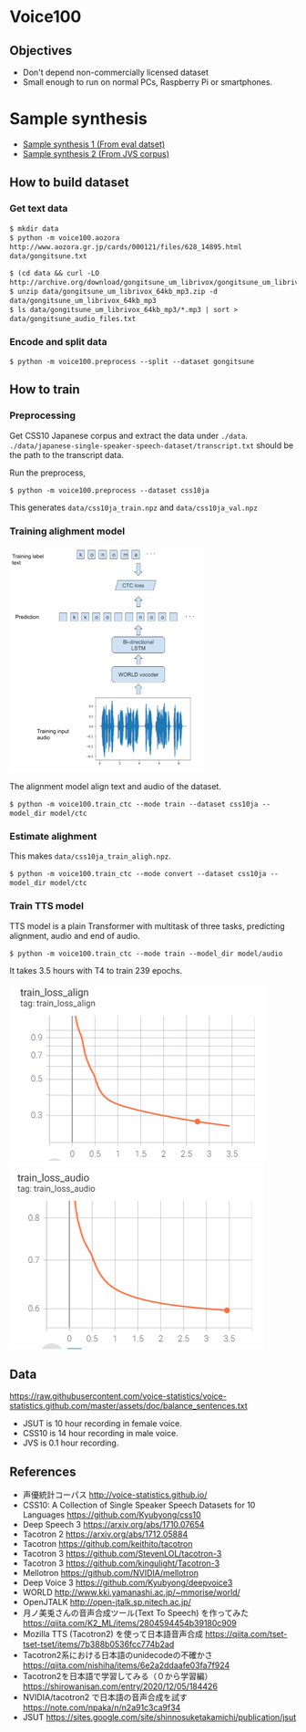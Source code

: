 # Voice100

## Objectives

- Don't depend non-commercially licensed dataset
- Small enough to run on normal PCs, Raspberry Pi or smartphones.

# Sample synthesis

- [Sample synthesis 1 (From eval datset)](docs/sample1.wav)
- [Sample synthesis 2 (From JVS corpus)](docs/sample2.wav)

## How to build dataset

### Get text data

```
$ mkdir data
$ python -m voice100.aozora http://www.aozora.gr.jp/cards/000121/files/628_14895.html data/gongitsune.txt
```

```
$ (cd data && curl -LO http://archive.org/download/gongitsune_um_librivox/gongitsune_um_librivox_64kb_mp3.zip)
$ unzip data/gongitsune_um_librivox_64kb_mp3.zip -d data/gongitsune_um_librivox_64kb_mp3
$ ls data/gongitsune_um_librivox_64kb_mp3/*.mp3 | sort > data/gongitsune_audio_files.txt
```

### Encode and split data



```
$ python -m voice100.preprocess --split --dataset gongitsune
```


## How to train

### Preprocessing

Get CSS10 Japanese corpus and extract the data under `./data`.
`./data/japanese-single-speaker-speech-dataset/transcript.txt` should be
the path to the transcript data.

Run the preprocess,

```
$ python -m voice100.preprocess --dataset css10ja
```

This generates `data/css10ja_train.npz` and `data/css10ja_val.npz`

### Training alighment model

![Training CTC](./docs/train_ctc.png)

The alignment model align text and audio of the dataset.

```
$ python -m voice100.train_ctc --mode train --dataset css10ja --model_dir model/ctc
```

### Estimate alighment

This makes `data/css10ja_train_aligh.npz`.

```
$ python -m voice100.train_ctc --mode convert --dataset css10ja --model_dir model/ctc
```

### Train TTS model

TTS model is a plain Transformer with multitask of three tasks,
predicting alignment, audio and end of audio.

```
$ python -m voice100.train_ctc --mode train --model_dir model/audio
```

It takes 3.5 hours with T4 to train 239 epochs.

![train_loss_align](./docs/train_loss_align.png)
![train_loss_audio](./docs/train_loss_audio.png)

## Data

https://raw.githubusercontent.com/voice-statistics/voice-statistics.github.com/master/assets/doc/balance_sentences.txt

- JSUT is 10 hour recording in female voice.
- CSS10 is 14 hour recording in male voice.
- JVS is 0.1 hour recording.

## References

- 声優統計コーパス http://voice-statistics.github.io/
- CSS10: A Collection of Single Speaker Speech Datasets for 10 Languages https://github.com/Kyubyong/css10
- Deep Speech 3 https://arxiv.org/abs/1710.07654
- Tacotron 2 https://arxiv.org/abs/1712.05884
- Tacotron https://github.com/keithito/tacotron
- Tacotron 3 https://github.com/StevenLOL/tacotron-3
- Tacotron 3 https://github.com/kingulight/Tacotron-3
- Mellotron https://github.com/NVIDIA/mellotron
- Deep Voice 3 https://github.com/Kyubyong/deepvoice3
- WORLD http://www.kki.yamanashi.ac.jp/~mmorise/world/
- OpenJTALK http://open-jtalk.sp.nitech.ac.jp/
- 月ノ美兎さんの音声合成ツール(Text To Speech) を作ってみた https://qiita.com/K2_ML/items/2804594454b39180c909
- Mozilla TTS (Tacotron2) を使って日本語音声合成 https://qiita.com/tset-tset-tset/items/7b388b0536fcc774b2ad
- Tacotron2系における日本語のunidecodeの不確かさ https://qiita.com/nishiha/items/6e2a2ddaafe03fa7f924
- Tacotron2を日本語で学習してみる（０から学習編） https://shirowanisan.com/entry/2020/12/05/184426
- NVIDIA/tacotron2 で日本語の音声合成を試す https://note.com/npaka/n/n2a91c3ca9f34
- JSUT https://sites.google.com/site/shinnosuketakamichi/publication/jsut